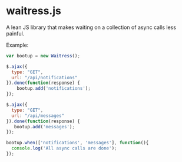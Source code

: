 waitress.js
===========

A lean JS library that makes waiting on a collection of async calls less painful.

Example:

```javascript
var bootup = new Waitress();

$.ajax({
  type: "GET",
  url: "/api/notifications"
}).done(function(response) {
	bootup.add('notifications');
});

$.ajax({
  type: "GET",
  url: "/api/messages"
}).done(function(response) {
   bootup.add('messages');
});

bootup.when(['notifications', 'messages'], function(){
  console.log('All async calls are done');
});
```
